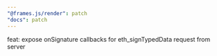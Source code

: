 ```yaml
---
"@frames.js/render": patch
"docs": patch
---
```


feat: expose onSignature callbacks for eth_signTypedData request from server
